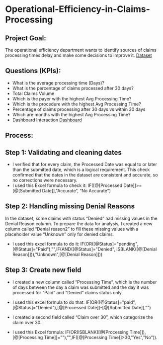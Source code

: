 # Operational-Efficiency-in-Claims-Processing
## Project Goal:
The operational efficiency department wants to identify sources of claims processing times delay and make some decisions to improve it.
<a href="https://github.com/Leonel-web-byte/Operational-Efficiency-in-Claims-Processing/blob/main/Cleaned_Data.xlsx">Dataset</a>
## Questions (KPIs):
-	What is the average processing time (Days)?
-	What is the percentage of claims processed after 30 days?
-	Total Claims Volume
-	Which is the payer with the highest Avg Processing Time?
-	Which is the procedure with the highest Avg Processing Time?
-	Percentage of claims processing after 30 days vs within 30 days
-	Which are months with the highest Avg Processing Time?
-	Dashboard Interaction <a href= "https://github.com/Leonel-web-byte/Operational-Efficiency-in-Claims-Processing/blob/main/Claims_P.png">Dashboard</a>
## Process:
## Step 1: Validating and cleaning dates
-	I verified that for every claim, the Processed Date was equal to or later than the submitted date, which is a logical requirement. This check confirmed that the dates in the dataset are consistent and accurate, so no corrections were necessary.
- I used this Excel formula to check it:
IF([@[Processed Date]]>=[@[Submitted Date]],"Accurate”, “No Accurate")
## Step 2: Handling missing Denial Reasons
In the dataset, some claims with status “Denied” had missing values in the Denial Reason column. To prepare the data for analysis, I created a new column called “Denial reason2” to fill these missing values with a placeholder value “Unknown” only for denied claims.
- I used this excel formula to do it:
  IF(OR([@Status]="pending",[@Status]="Paid"),"",IF(AND([@Status]="Denied", ISBLANK([@[Denial Reason]])),"Unknown",[@[Denial Reason]]))

## Step 3: Create new field
- I created a new column called “Processing Time”, which is the number of days between the day a claim was submitted and the day it was processed for “Paid” and “Denied” claims status only.
- I used this excel formula to do that:
  IF(OR([@Status]="paid",[@Status]="Denied"),[@[Processed Date]]-[@[Submitted Date]],"")

-	I created a second field called “Claim over 30”, which categorize the claim over 30.
- I used this Excel formula:
  IF(OR(ISBLANK([@[Processing Time]]),[@[Processing Time]]=""),"",IF([@[Processing Time]]>30,"Yes","No")).
